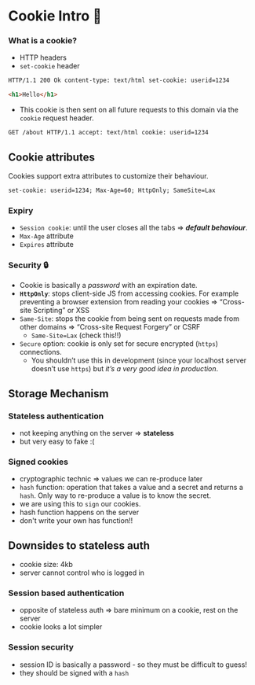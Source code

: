 # Cookie Intro 🍪

### What is a cookie?

- HTTP headers
- `set-cookie` header

```html
HTTP/1.1 200 Ok content-type: text/html set-cookie: userid=1234

<h1>Hello</h1>
```

- This cookie is then sent on all future requests to this domain via the `cookie` request header.

```html
GET /about HTTP/1.1 accept: text/html cookie: userid=1234
```

## Cookie attributes

Cookies support extra attributes to customize their behaviour.

```html
set-cookie: userid=1234; Max-Age=60; HttpOnly; SameSite=Lax
```

### Expiry

- `Session cookie`: until the user closes all the tabs => **_default behaviour_**.
- `Max-Age` attribute
- `Expires` attribute

### Security 🔒

- Cookie is basically a _password_ with an expiration date.
- **`HttpOnly`**: stops client-side JS from accessing cookies. For example preventing a browser extension from reading your cookies => “Cross-site Scripting” or XSS
- `Same-Site`: stops the cookie from being sent on requests made from other domains => “Cross-site Request Forgery” or CSRF
  - `Same-Site=Lax` (check this!!)
- `Secure` option: cookie is only set for secure encrypted (`https`) connections.
  - You shouldn’t use this in development (since your localhost server doesn’t use `https`) but _it’s a very good idea in production_.

## Storage Mechanism

### Stateless authentication

- not keeping anything on the server => **stateless**
- but very easy to fake :(

### Signed cookies

- cryptographic technic => values we can re-produce later
- `hash` function: operation that takes a value and a secret and returns a `hash`. Only way to re-produce a value is to know the secret.
- we are using this to `sign` our cookies.
- hash function happens on the server
- don't write your own has function!!

## Downsides to stateless auth

- cookie size: 4kb
- server cannot control who is logged in

### Session based authentication

- opposite of stateless auth => bare minimum on a cookie, rest on the server
- cookie looks a lot simpler

### Session security

- session ID is basically a password - so they must be difficult to guess!
- they should be signed with a `hash`
